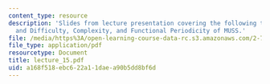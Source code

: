 ```yaml
---
content_type: resource
description: 'Slides from lecture presentation covering the following topics: Uncertainty
  and Difficulty, Complexity, and Functional Periodicity of MUSS.'
file: /media/https%3A/open-learning-course-data-rc.s3.amazonaws.com/2-76-multi-scale-system-design-fall-2004/a168f518ebc622a11daea90b5dd8bf6d_lecture_15.pdf
file_type: application/pdf
resourcetype: Document
title: lecture_15.pdf
uid: a168f518-ebc6-22a1-1dae-a90b5dd8bf6d
---
```

